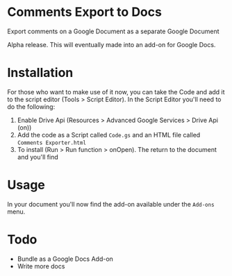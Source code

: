 # Comments Export to Docs
Export comments on a Google Document as a separate Google Document

Alpha release. This will eventually made into an add-on for Google Docs.

# Installation
For those who want to make use of it now, you can take the Code and add it to the script editor (Tools > Script Editor).
In the Script Editor you'll need to do the following:
1. Enable Drive Api (Resources > Advanced Google Services > Drive Api (on))
2. Add the code as a Script called ``Code.gs`` and an HTML file called ``Comments Exporter.html``
3. To install (Run > Run function > onOpen). The return to the document and you'll find

# Usage
In your document you'll now find the add-on available under the ``Add-ons`` menu.

# Todo
- Bundle as a Google Docs Add-on
- Write more docs
